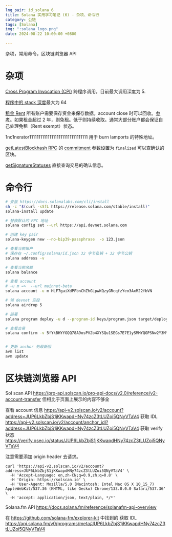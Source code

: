```yaml
---
lng_pair: id_solana_6
title: Solana 实用学习笔记 (6) - 杂项、命令行
category: 公链
tags: [Solana]
img: ":solana_logo.png"
date: 2024-08-22 10:00:00 +0800

---
```

<!-- outline-start -->

杂项，常用命令，区块链浏览器 API

<!-- outline-end -->


# 杂项

[Cross Program Invocation (CPI)](https://solana.com/docs/core/cpi) 跨程序调用。目前最大调用深度为 5.

[程序中的 stack 深度](https://solana.com/docs/programs/limitations#call-stack-depth-object-object-error)最大为 64

[租金 Rent](https://solana.com/docs/core/fees#rent) 所有账户需要保存资金来保存数据。account close 时可以回收。[参考](https://docs.solanalabs.com/implemented-proposals/rent)。如果租金超过 2 年，则免租。低于则持续收取。通常大部分账户都会保证自己处理免租（Rent exempt）状态。

1nc1nerator11111111111111111111111111111111 用于 burn lamports 的特殊地址。

[getLatestBlockhash RPC](https://solana.com/docs/rpc/http/getlatestblockhash) 的 [commitment](https://solana.com/docs/rpc#configuring-state-commitment ) 参数设置为 `finalized` 可以查确认的区块。

[getSignatureStatuses](https://solana.com/docs/rpc/http/getsignaturestatuses) 直接查询交易的确认信息。

# 命令行

```sh
# 安装 https://docs.solanalabs.com/cli/install
sh -c "$(curl -sSfL https://release.solana.com/stable/install)"
solana-install update

# 替换默认的 RPC 地址
solana config set --url https://api.devnet.solana.com

# 创建 key pair
solana-keygen new --no-bip39-passphrase  -o 123.json

# 查看当前账户
# 保存在 ~/.config/solana/id.json 32 字节私钥 + 32 字节公钥
solana address -v

# 查看当前余额
solana balance 

# 查看 account
# -u m =>  --url mainnet-beta
solana account -u m HLF7gaiXdPFbnChZhGLpwKQzyGRcqfzYeo3AxM22fbVN

# 领 devnet 空投
solana airdrop 5

# 部署
solana program deploy -u d --program-id keys/program.json target/deploy/suniswap.so

# 查看交易
solana confirm -v 5fYkBHYYGQQ78A9osPV2b4XYSQu1SEGs7E7E1ySMMYQGPSNw2Y3MYVh85kiLD38hrmZuTZL16HmSn3dJeYFP2jW8


# 更新 anchor 到最新版
avm list
avm update
```

# 区块链浏览器 API

Sol scan API https://pro-api.solscan.io/pro-api-docs/v2.0/reference/v2-account-transfer  但相比于页面上展示的内容不够全

查看 account 信息 https://api-v2.solscan.io/v2/account?address=JUP6LkbZbjS1jKKwapdHNy74zcZ3tLUZoi5QNyVTaV4
获取 IDL https://api-v2.solscan.io/v2/account/anchor_idl?address=JUP6LkbZbjS1jKKwapdHNy74zcZ3tLUZoi5QNyVTaV4
获取 verify 状态  https://verify.osec.io/status/JUP6LkbZbjS1jKKwapdHNy74zcZ3tLUZoi5QNyVTaV4

注意需要添加 origin header 去请求。
```
curl 'https://api-v2.solscan.io/v2/account?address=JUP6LkbZbjS1jKKwapdHNy74zcZ3tLUZoi5QNyVTaV4' \
  -H 'Accept-Language: en,zh-CN;q=0.9,zh;q=0.8' \
  -H 'Origin: https://solscan.io' \
  -H 'User-Agent: Mozilla/5.0 (Macintosh; Intel Mac OS X 10_15_7) AppleWebKit/537.36 (KHTML, like Gecko) Chrome/133.0.0.0 Safari/537.36' \
  -H 'accept: application/json, text/plain, */*' 
```

Solana.fm API
https://docs.solana.fm/reference/solanafm-api-overview

在 https://github.com/solana-fm/explorer-kit 中找到的
获取 IDL https://api.solana.fm/v0/programs/meta/JUP6LkbZbjS1jKKwapdHNy74zcZ3tLUZoi5QNyVTaV4



